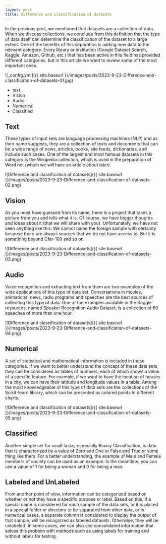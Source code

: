 ```yaml
---
layout: post
title: Difference and classification of datasets
---
```


In the previous post, we mentioned that datasets are a collection of data. When we discuss collections, we conclude from this definition that the type of data itself can determine the classification of the dataset to a large extent. One of the benefits of this separation is adding new data to the relevant category. Every library or institution (Google Dataset Search, Kaggle, Amazon, Github, etc.) that has been active in this field has provided different categories, but in this article we want to review some of the most important ones.

![_config.yml]({{ site.baseurl }}/images/posts/2023-9-23-Difference-and-classification-of-datasets-01.jpg)

* text
* Vision
* Audio
* Numerical
* Classified


## Text

These types of input sets are language processing machines (NLP) and as their name suggests, they are a collection of texts and documents that can be a wide range of news, articles, books, site feeds, dictionaries, and include such cases. One of the largest and most famous datasets in this category is the Wikipedia collection, which is used in the preparation of Word net (which we will have an article about later).

![Difference and classification of datasets]({{ site.baseurl }}/images/posts/2023-9-23-Difference-and-classification-of-datasets-02.png)
 

## Vision

As you must have guessed from its name, there is a project that takes a picture from you and tells what it is. Of course, we have bigger thoughts and ideas  about it (that we will share with you). Unfortunately, we have not seen anything like this. We cannot name the foreign sample with certainty because there are always sources that we do not have access to. But it is something beyond Cfar-100 and so on.

![Difference and classification of datasets]({{ site.baseurl }}/images/posts/2023-9-23-Difference-and-classification-of-datasets-03.png)
 

## Audio

Voice recognition and extracting text from them are two examples of the wide applications of this type of data set. Conversations in movies, animations, news, radio programs and speeches are the best sources of collecting this type of data. One of the examples available in the Kaggle resources, named Speaker Recognition Audio Dataset, is a collection of 50 speeches of more than one hour.

![Difference and classification of datasets]({{ site.baseurl }}/images/posts/2023-9-23-Difference-and-classification-of-datasets-04.png)
 

## Numerical

A set of statistical and mathematical information is included in these categories. If we want to better understand the concept of these data sets, they can be considered as tables of numbers, each of which shows a value of a specific feature. For example, if we want to have the location of houses in a city, we can have their latitude and longitude values ​​in a table. Among the most knowledgeable of this type of data sets are the collections of the Scikit-learn library, which can be presented as colored points in different charts.

![Difference and classification of datasets]({{ site.baseurl }}/images/posts/2023-9-23-Difference-and-classification-of-datasets-05.png)
 

## Classified

Another simple set for small tasks, especially Binary Classification, is data that is characterized by a value of Zero and One or False and True or some thing like them. For a better understanding, the example of Male and Female members of society can be used as an example. In the meantime, you can use a value of 1 for being a woman and 0 for being a man.


## Labeled and UnLabeled
From another point of view, information can be categorized based on whether or not they have a specific purpose or label. Based on this, if a special name is considered for each sample of the data sets, or it is placed in a special folder or directory to be separated from other data, or in numerical cases, a separate column is considered to display the output of that sample, will be recognized as labeled datasets. Otherwise, they will be unlabeled. In some cases, we can also see consolidated information that solves this problem with methods such as using labels for training and without labels for testing.
